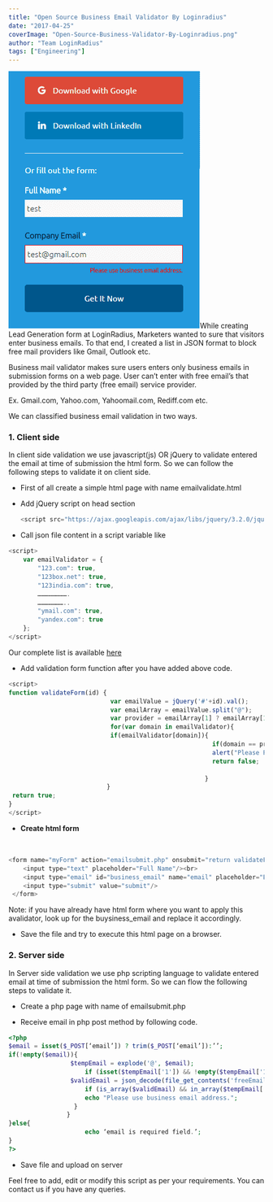 ```yaml
---
title: "Open Source Business Email Validator By Loginradius"
date: "2017-04-25"
coverImage: "Open-Source-Business-Validator-By-Loginradius.png"
author: "Team LoginRadius"
tags: ["Engineering"]
---
```


![Open Source Business Validator By Loginradius](./Open-Source-Business-Validator-By-Loginradius.png)While creating Lead Generation form at LoginRadius, Marketers wanted to sure that visitors enter business emails. To that end, I created a list in JSON format to block free mail providers like Gmail, Outlook etc.

Business mail validator makes sure users enters only business emails in submission forms on a web page. User can’t enter with free email’s that provided by the third party (free email) service provider.

Ex. Gmail.com, Yahoo.com, Yahoomail.com, Rediff.com etc.

We can classified business email validation in two ways.

### **1\. Client side**

In client side validation we use javascript(js) OR jQuery to validate entered the email at time of submission the html form. So we can follow the following steps to validate it on client side.

- First of all create a simple html page with name emailvalidate.html
- Add jQuery script on head section

   ```js
   <script src="https://ajax.googleapis.com/ajax/libs/jquery/3.2.0/jquery.min.js"></script>
   ```


- Call json file content in a script variable like

```js
<script>
    var emailValidator = {
        "123.com": true,
        "123box.net": true,
        "123india.com": true,
        …………………….
        …………………..
        "ymail.com": true,
        "yandex.com": true
    };
</script>
```

Our complete list is available [here](https://github.com/LoginRadius/business-email-validator/blob/master/src/freeEmailService.json)

- Add validation form function after you have added above code.

```js
<script>
function validateForm(id) {
                            var emailValue = jQuery('#'+id).val();
                            var emailArray = emailValue.split("@");
                            var provider = emailArray[1] ? emailArray[1] : '';
                            for(var domain in emailValidator){
                            if(emailValidator[domain]){
                                                        if(domain == provider){
                                                        alert("Please Provide Business Email Address.");
                                                        return false;
                                                                        }
                                                      }
                           }
 return true;
}
</script>
```

- **Create html form**

 

```js
<form name="myForm" action="emailsubmit.php" onsubmit="return validateForm('business_email');" method="post">
    <input type="text" placeholder="Full Name"/><br>
    <input type="email" id="business_email" name="email" placeholder="Email Address"/><br>
    <input type="submit" value="submit"/>
 </form>
```

Note: if you have already have html form where you want to apply this avalidator, look up for the buysiness\_email and replace it accordingly.

- Save the file and try to execute this html page on a browser.

### **2\. Server side**

In Server side validation we use php scripting language to validate entered email at time of submission the html form. So we can flow the following steps to validate it.

- Create a php page with name of emailsubmit.php

- Receive email in php post method by following code.

```php
<?php
$email = isset($_POST[‘email’]) ? trim($_POST[‘email’]):’’;
if(!empty($email)){
                 $tempEmail = explode('@', $email);
                     if (isset($tempEmail['1']) && !empty($tempEmail['1'])) {
                 $validEmail = json_decode(file_get_contents('freeEmailService.json'), true);
                     if (is_array($validEmail) && in_array($tempEmail['1'], array_keys($validEmail))) {
                     echo "Please use business email address.";
                  }
                }
}else{
                     echo ‘email is required field.’;
}
?>
```

- Save file and upload on server

Feel free to add, edit or modify this script as per your requirements. You can contact us if you have any queries.
